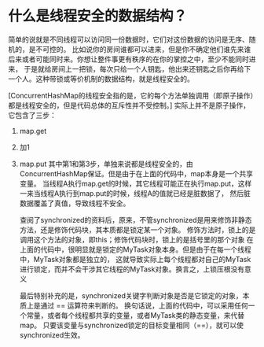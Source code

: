 # 什么是线程安全的数据结构？
   简单的说就是不同线程可以访问同一份数据时，它们对这份数据的访问是无序、随机的，是不可控的。
   比如说你的房间谁都可以进来，但是你不确定他们谁先来谁后来或者可能同时来。你想让整件事更有秩序的在你的掌控之中，至少不能同时进来，
   于是就给房间上一把锁，每次只给一个人钥匙，他出来还钥匙之后你再给下一个人。这种带锁或等价机制的数据结构，就是线程安全的。
    
[ConcurrentHashMap的线程安全指的是，它的每个方法单独调用（即原子操作）都是线程安全的，但是代码总体的互斥性并不受控制。]
实际上并不是原子操作，它包含了三步：
1. map.get
2. 加1
3. map.put
   其中第1和第3步，单独来说都是线程安全的，由ConcurrentHashMap保证。但是由于在上面的代码中，map本身是一个共享变量。
当线程A执行map.get的时候，其它线程可能正在执行map.put，这样一来当线程A执行到map.put的时候，线程A的值就已经是脏数据了，
然后脏数据覆盖了真值，导致线程不安全。


   查阅了synchronized的资料后，原来，不管synchronized是用来修饰非静态方法，还是修饰代码块，其本质都是锁定某一个对象。
修饰方法时，锁上的是调用这个方法的对象，即this；修饰代码块时，锁上的是括号里的那个对象
   在上面的代码中，很明显就是锁定的MyTask对象本身。但是由于在每一个线程中，MyTask对象都是独立的，
这就导致实际上每个线程都对自己的MyTask进行锁定，而并不会干涉其它线程的MyTask对象。换言之，上锁压根没有意义


   最后特别补充的是，synchronized关键字判断对象是否是它锁定的对象，本质上是通过 == 运算符来判断的。
换句话说，上面的代码中，可以采用任何一个常量，或者每个线程都共享的变量，或者MyTask类的静态变量，来代替map。
只要该变量与synchronized锁定的目标变量相同（==），就可以使synchronized生效。